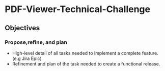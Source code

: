 # PDF-Viewer-Technical-Challenge

## Objectives

### Propose,refine, and plan

- High-level detail of all tasks needed to implement a complete feature. (e.g Jira Epic)
- Refinement and plan of the task needed to create a functional release.

